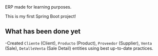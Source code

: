 ERP made for learning purposes.

This is my first Spring Boot project!


## What has been done yet
-Created `Cliente` (Client), `Producto` (Product), `Proveedor` (Supplier), `Venta` (Sale), `DetalleVenta` (Sale Detail) entities using best up-to-date practices.